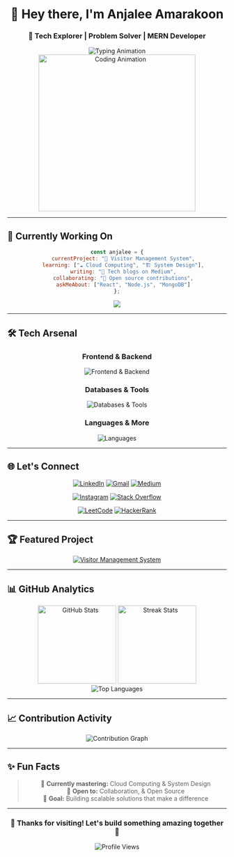 <div align="center">
  
# 👋 Hey there, I'm **Anjalee Amarakoon**

### 🚀 **Tech Explorer** | **Problem Solver** | **MERN Developer**

<img src="https://readme-typing-svg.demolab.com?font=JetBrains+Mono&weight=600&size=24&duration=3000&pause=1000&color=00D4AA&center=true&vCenter=true&width=600&lines=IT+Undergraduate+%F0%9F%8E%93;Full+Stack+Learner+%F0%9F%92%BB;Cloud+Enthusiast+%E2%98%81%EF%B8%8F;Open+Source+Contributor+%F0%9F%8C%9F" alt="Typing Animation" />

<br>

<img src="https://media3.giphy.com/media/v1.Y2lkPTc5MGI3NjExaTFndGxtYnVxYjFhcjRvaGR5em81eGhid2ZsZzZoZHJlb21jaTQ4ZiZlcD12MV9pbnRlcm5hbF9naWZfYnlfaWQmY3Q9Zw/L1R1tvI9svkIWwpVYr/giphy.gif" width="360" alt="Coding Animation"/>

</div>

---

## 🎯 **Currently Working On**

<div align="center">

```javascript
const anjalee = {
    currentProject: "🏢 Visitor Management System",
    learning: ["☁️ Cloud Computing", "🏗️ System Design"],
    writing: "📝 Tech blogs on Medium",
    collaborating: "🤝 Open source contributions",
    askMeAbout: ["React", "Node.js", "MongoDB"]
};
```

</div>
<div align="center">
  <a href="https://github.com/ThisaraJayasooriya/UoM-VMS-frontend" target="_blank">
    <img src="https://img.shields.io/badge/🚧_Current_Project-Visitor_Management_System-00D4AA?style=for-the-badge&labelColor=1a1a1a" />
  </a>
</div>

---

## 🛠️ **Tech Arsenal**

<div align="center">

### **Frontend & Backend**
<img src="https://skillicons.dev/icons?i=react,nodejs,express,js,html,css,tailwind,bootstrap" alt="Frontend & Backend" />

### **Databases & Tools**
<img src="https://skillicons.dev/icons?i=mongodb,mysql,postman,git,figma,arduino" alt="Databases & Tools" />

### **Languages & More**
<img src="https://skillicons.dev/icons?i=java,c,php" alt="Languages" />

</div>

---

## 🌐 **Let's Connect**

<div align="center">

[![LinkedIn](https://img.shields.io/badge/LinkedIn-Connect-0A66C2?style=for-the-badge&logo=linkedin&logoColor=white)](https://linkedin.com/in/anjaleeamarakoon)
[![Gmail](https://img.shields.io/badge/Gmail-Email_Me-D14836?style=for-the-badge&logo=gmail&logoColor=white)](mailto:amarakoonanjalee11@gmail.com)
[![Medium](https://img.shields.io/badge/Medium-Follow-12100E?style=for-the-badge&logo=medium&logoColor=white)](https://medium.com/@amarakoonanjalee11)

[![Instagram](https://img.shields.io/badge/Instagram-Follow-E4405F?style=for-the-badge&logo=instagram&logoColor=white)](https://instagram.com/amarakoon_anjalee)
[![Stack Overflow](https://img.shields.io/badge/Stack_Overflow-Profile-F58025?style=for-the-badge&logo=stackoverflow&logoColor=white)](https://stackoverflow.com/users/29827687)

[![LeetCode](https://img.shields.io/badge/LeetCode-Solve-FFA116?style=for-the-badge&logo=leetcode&logoColor=white)](https://www.leetcode.com/anjaleeamarakoon)
[![HackerRank](https://img.shields.io/badge/HackerRank-Compete-2EC866?style=for-the-badge&logo=hackerrank&logoColor=white)](https://www.hackerrank.com/@amarakoonanjale1)

</div>

---

## 🏆 **Featured Project**

<div align="center">
  <a href="https://github.com/ThisaraJayasooriya/UoM-VMS-frontend" target="_blank">
    <img src="https://github-readme-stats.vercel.app/api/pin/?username=ThisaraJayasooriya&repo=UoM-VMS-frontend&theme=react&bg_color=0D1117&title_color=00D4AA&text_color=8B949E&icon_color=00D4AA&border_color=30363D&border_radius=10" alt="Visitor Management System" />
  </a>
</div>

---

## 📊 **GitHub Analytics**

<div align="center">
  
<img height="180em" src="https://github-readme-stats.vercel.app/api?username=AnjaleeAmarakoon&show_icons=true&theme=react&bg_color=0D1117&title_color=00D4AA&text_color=8B949E&icon_color=00D4AA&border_color=30363D&border_radius=10&hide_border=false&include_all_commits=true&count_private=true" alt="GitHub Stats" />

<img height="180em" src="https://github-readme-streak-stats.herokuapp.com/?user=AnjaleeAmarakoon&theme=react&bg_color=0D1117&title_color=00D4AA&text_color=8B949E&icon_color=00D4AA&border_color=30363D&border_radius=10&ring=00D4AA&fire=FF6B6B&currStreakLabel=00D4AA" alt="Streak Stats"/>

</div>

<div align="center">
  <img src="https://github-readme-stats.vercel.app/api/top-langs/?username=AnjaleeAmarakoon&layout=compact&theme=react&bg_color=0D1117&title_color=00D4AA&text_color=8B949E&border_color=30363D&border_radius=10&langs_count=8" alt="Top Languages"/>
</div>

---

## 📈 **Contribution Activity**

<div align="center">
  <img src="https://github-readme-activity-graph.vercel.app/graph?username=AnjaleeAmarakoon&custom_title=Anjalee's%20Contribution%20Graph&bg_color=0D1117&color=8B949E&line=00D4AA&point=00D4AA&area_color=00D4AA&title_color=00D4AA&area=true&border_radius=10" alt="Contribution Graph" />
</div>

---

## ✨ **Fun Facts**

<div align="center">

> 🌱 **Currently mastering:** Cloud Computing & System Design  
> 🤝 **Open to:** Collaboration, & Open Source   
> 🎯 **Goal:** Building scalable solutions that make a difference  

</div>

---

<div align="center">

### **💫 Thanks for visiting! Let's build something amazing together 🚀**

<img src="https://komarev.com/ghpvc/?username=AnjaleeAmarakoon&label=Profile%20Views&color=00D4AA&style=for-the-badge" alt="Profile Views" />

</div>

